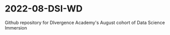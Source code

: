 # 2022-08-DSI-WD
Github repository for DIvergence Academy's August cohort of Data Science Immersion
